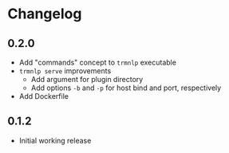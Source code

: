 # Changelog

## 0.2.0

- Add "commands" concept to `trmnlp` executable
- `trmnlp serve` improvements
  - Add argument for plugin directory
  - Add options `-b` and `-p` for host bind and port, respectively
- Add Dockerfile

## 0.1.2

- Initial working release
